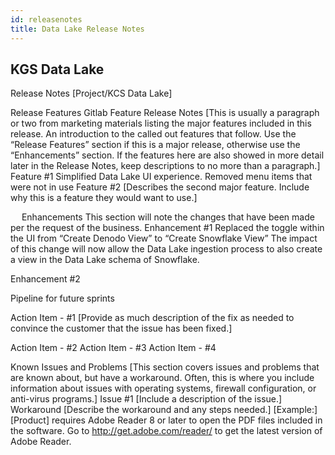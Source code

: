 ```yaml
---
id: releasenotes
title: Data Lake Release Notes 
---
```




## KGS Data Lake


Release Notes
[Project/KCS Data Lake]
 
Release Features
Gitlab Feature Release Notes
[This is usually a paragraph or two from marketing materials listing the major features included in this release. An introduction to the called out features that follow. Use the “Release Features” section if this is a major release, otherwise use the “Enhancements” section.
If the features here are also showed in more detail later in the Release Notes, keep descriptions to no more than a paragraph.]
Feature #1
Simplified Data Lake UI experience. Removed menu items that were not in use
Feature #2
[Describes the second major feature. Include why this is a feature they would want to use.]


 
Enhancements
This section will note the changes that have been made per the request of the business. 
Enhancement #1
Replaced the toggle within the UI from “Create Denodo View” to “Create Snowflake View”
The impact of this change will now allow the Data Lake ingestion process to also create a view in the Data Lake schema of Snowflake. 

Enhancement #2

 
Pipeline for future sprints

Action Item - #1
[Provide as much description of the fix as needed to convince the customer that the issue has been fixed.]

Action Item - #2
Action Item - #3
Action Item - #4


 
Known Issues and Problems
[This section covers issues and problems that are known about, but have a workaround. Often, this is where you include information about issues with operating systems, firewall configuration, or anti-virus programs.]
Issue #1
[Include a description of the issue.]
Workaround 
[Describe the workaround and any steps needed.]
[Example:]
[Product] requires Adobe Reader 8 or later to open the PDF files included in the software. Go to http://get.adobe.com/reader/ to get the latest version of Adobe Reader. 
